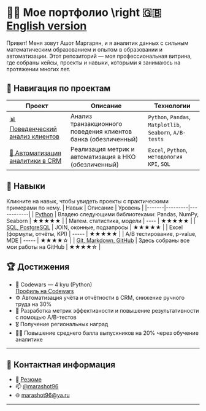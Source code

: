 # 👨‍💻 Мое портфолио \right 🇬🇧 [English version](README-EN.md)

Привет! Меня зовут Ашот Маргарян, и я аналитик данных с сильным математическим образованием и опытом в образовании и автоматизации. Этот репозиторий — моя профессиональная витрина, где собраны кейсы, проекты и навыки, которыми я занимаюсь на протяжении многих лет.


## 🧭 Навигация по проектам

| Проект | Описание | Технологии |
|--------|----------|------------|
| [📊 Поведенческий анализ клиентов](./projects/paysim_analysis/README.md) | Анализ транзакционного поведения клиентов банка (обезличенный) | `Python`, `Pandas`, `Matplotlib`, `Seaborn`, `A/B-tests` |
| [📁 Автоматизация аналитики в CRM](./projects/crm_automation/README.md) | Реализация метрик и автоматизация в НКО (обезличенный)| `Excel`, `Python`, `методология KPI`, `SQL` |

## 🧰 Навыки

Кликните на навык, чтобы увидеть проекты с практическими примерами по нему.
| Навык | Описание | Уровень |
|-------|---------|------------|
| [Python](https://github.com/marashot96/Python-skills)  | Владею следующими библиотеками: Pandas, NumPy, Seaborn | ★★★★★ |
| Матем. статистика, модели | ---- |  ★★★★★ |
| [SQL, PostgreSQL](https://github.com/marashot96/SQL-Skills) | JOIN, оконные, подзапросы | ★★★★★ |
| Excel (формулы, отчёты, KPI) | ----- |  ★★★★★ |
| A/B тестирование, p-value, MDE | ----- | ★★★★☆ |
| [Git, Markdown, GitHub](https://github.com/marashot96/) | Здесь собраны все мои работы на GitHub | ★★★★☆ |

## 🏆 Достижения

- 🎯 Codewars — 4 kyu (Python)  
  [Профиль на Codewars](https://www.codewars.com/users/marashot96)  
- ⚙️ Автоматизация учёта и отчётности в CRM, снижение ручного труда на 30%
- 🧪 Разработка метрик эффективности и повышение результативности с помощью A/B-тестов
- 🎖️ Получение региональных наград
- 👨‍🏫 Повышение среднего балла выпускников на 20% через обучение аналитике  

---

## 💼 Контактная информация

- 📄 [Резюме](#)  
- 📫 [@marashot96](https://t.me/marashot96)
- 🌐 [marashot96@ya.ru](mailto:marashot96@ya.ru)

---


